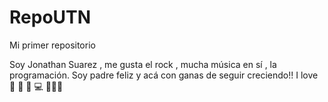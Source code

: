 # RepoUTN

Mi primer repositorio

Soy Jonathan Suarez , me gusta el rock , mucha música en sí , la programación. Soy padre feliz y acá con ganas de seguir creciendo!! 
I love 🎸 🍕 🍷 💻 👨‍👩‍👦
